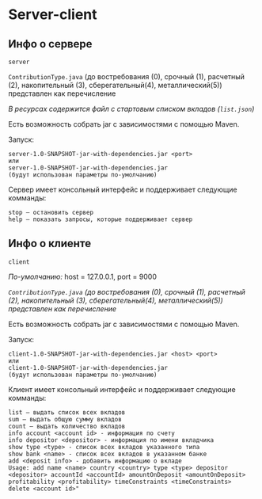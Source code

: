 # Server-client
## Инфо о сервере 
`server`

`ContributionType.java` (до востребования (0), срочный (1), расчетный (2), накопительный (3), сберегательный(4), металлический(5)) представлен как перечисление

*В ресурсах содержится файл с стартовым списком вкладов (`list.json`)*

Есть возможность собрать jar с зависимостями с помощью Maven.

Запуск:
```
server-1.0-SNAPSHOT-jar-with-dependencies.jar <port>
или 
server-1.0-SNAPSHOT-jar-with-dependencies.jar
(будут использован параметры по-умолчанию)
```

Сервер имеет консольный интерфейс и поддерживает следующие комманды:
```
stop – остановить сервер
help – показать запросы, которые поддерживает сервер
```
## Инфо о клиенте
`client`

*По-умолчанию:* host = 127.0.0.1, port = 9000

*`ContributionType.java` (до востребования (0), срочный (1), расчетный (2), накопительный (3), сберегательный(4), металлический(5)) представлен как перечисление*

Есть возможность собрать jar с зависимостями с помощью Maven.

Запуск:
```
client-1.0-SNAPSHOT-jar-with-dependencies.jar <host> <port>
или 
client-1.0-SNAPSHOT-jar-with-dependencies.jar
(будут использован параметры по-умолчанию)
```

Клиент имеет консольный интерфейс и поддерживает следующие комманды:
```
list – выдать список всех вкладов
sum – выдать общую сумму вкладов
count – выдать количество вкладов
info account <account id> - информация по счету
info depositor <depositor> - информация по имени вкладчика
show type <type> - список всех вкладов указанного типа
show bank <name> - список всех вкладов в указанном банке
add <deposit info> - добавить информацию о вкладе
Usage: add name <name> country <country> type <type> depositor <depositor> accountId <accountId> amountOnDeposit <amountOnDeposit> profitability <profitability> timeConstraints <timeConstraints>
delete <account id>"
```
